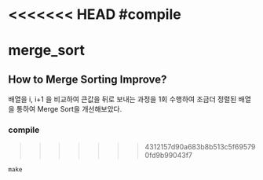 
<<<<<<< HEAD
#compile
=======
# merge_sort     

## How to Merge Sorting Improve?

배열을 i, i+1 을 비교하여 큰값을 뒤로 보내는 과정을 1회 수행하여 조금더 정렬된 배열을 통하여 Merge Sort을 개선해보았다.

### compile
>>>>>>> 4312157d90a683b8b513c5f695790fd9b99043f7

```
make
```
